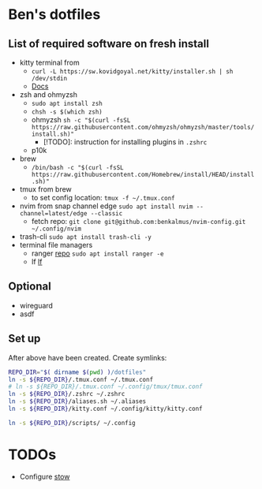 # Ben's dotfiles

## List of required software on fresh install

- kitty terminal from
  - `curl -L https://sw.kovidgoyal.net/kitty/installer.sh | sh /dev/stdin`
  - [Docs](https://sw.kovidgoyal.net/kitty/overview)
- zsh and ohmyzsh
  - `sudo apt install zsh`
  - `chsh -s $(which zsh)`
  - ohmyzsh `sh -c "$(curl -fsSL https://raw.githubusercontent.com/ohmyzsh/ohmyzsh/master/tools/install.sh)"`
    - [!TODO]: instruction for installing plugins in `.zshrc`
  - p10k
- brew
  - `/bin/bash -c "$(curl -fsSL https://raw.githubusercontent.com/Homebrew/install/HEAD/install.sh)"`
- tmux from brew
  - to set config location: `tmux -f ~/.tmux.conf`
- nvim from snap channel edge `sudo apt install nvim --channel=latest/edge --classic`
  - fetch repo: `git clone git@github.com:benkalmus/nvim-config.git ~/.config/nvim`
- trash-cli `sudo apt install trash-cli -y`
- terminal file managers
  - ranger [repo](https://github.com/ranger/ranger) `sudo apt install ranger -e`
  - lf [lf](https://github.com/gokcehan/lf/releases)

## Optional

- wireguard
- asdf

## Set up

After above have been created.
Create symlinks:

```sh
REPO_DIR="$( dirname $(pwd) )/dotfiles"
ln -s ${REPO_DIR}/.tmux.conf ~/.tmux.conf
# ln -s ${REPO_DIR}/.tmux.conf ~/.config/tmux/tmux.conf
ln -s ${REPO_DIR}/.zshrc ~/.zshrc
ln -s ${REPO_DIR}/aliases.sh ~/.aliases
ln -s ${REPO_DIR}/kitty.conf ~/.config/kitty/kitty.conf

ln -s ${REPO_DIR}/scripts/ ~/.config
```

# TODOs

- Configure [stow](https://www.gnu.org/software/stow/manual/stow.html)
